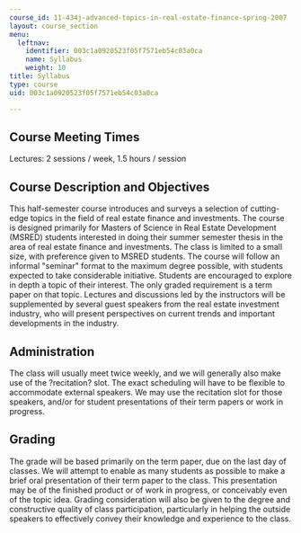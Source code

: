 ```yaml
---
course_id: 11-434j-advanced-topics-in-real-estate-finance-spring-2007
layout: course_section
menu:
  leftnav:
    identifier: 003c1a0920523f05f7571eb54c03a0ca
    name: Syllabus
    weight: 10
title: Syllabus
type: course
uid: 003c1a0920523f05f7571eb54c03a0ca

---
```


Course Meeting Times
--------------------

Lectures: 2 sessions / week, 1.5 hours / session

Course Description and Objectives
---------------------------------

This half-semester course introduces and surveys a selection of cutting-edge topics in the field of real estate finance and investments. The course is designed primarily for Masters of Science in Real Estate Development (MSRED) students interested in doing their summer semester thesis in the area of real estate finance and investments. The class is limited to a small size, with preference given to MSRED students. The course will follow an informal "seminar" format to the maximum degree possible, with students expected to take considerable initiative. Students are encouraged to explore in depth a topic of their interest. The only graded requirement is a term paper on that topic. Lectures and discussions led by the instructors will be supplemented by several guest speakers from the real estate investment industry, who will present perspectives on current trends and important developments in the industry.

Administration
--------------

The class will usually meet twice weekly, and we will generally also make use of the ?recitation? slot. The exact scheduling will have to be flexible to accommodate external speakers. We may use the recitation slot for those speakers, and/or for student presentations of their term papers or work in progress.

Grading
-------

The grade will be based primarily on the term paper, due on the last day of classes. We will attempt to enable as many students as possible to make a brief oral presentation of their term paper to the class. This presentation may be of the finished product or of work in progress, or conceivably even of the topic idea. Grading consideration will also be given to the degree and constructive quality of class participation, particularly in helping the outside speakers to effectively convey their knowledge and experience to the class.